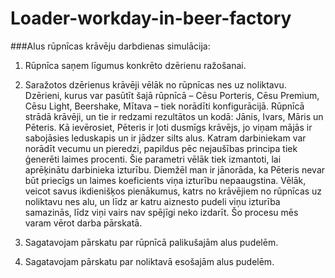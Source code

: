 # Loader-workday-in-beer-factory
###Alus rūpnīcas krāvēju darbdienas simulācija:

1. Rūpnīca saņem līgumus konkrēto dzērienu ražošanai.
2. Saražotos dzērienus krāvēji vēlāk no rūpnīcas nes uz noliktavu.
	Dzērieni, kurus var pasūtīt šajā rūpnīcā – Cēsu Porteris, Cēsu Premium, Cēsu Light, Beershake, Mītava – tiek norādīti 	konfigurācijā.
	Rūpnīcā strādā krāvēji, un tie ir redzami rezultātos un kodā: Jānis, Ivars, Māris un Pēteris. Kā ievērosiet, Pēteris ir ļoti dusmīgs krāvējs, jo viņam mājās ir sabojāsies leduskapis un ir jādzer silts alus.
	Katram darbiniekam var norādīt vecumu un pieredzi, papildus pēc nejaušības principa tiek ģenerēti laimes procenti. Šie parametri vēlāk tiek izmantoti, lai aprēķinātu darbinieka izturību.
	Diemžēl man ir jānorāda, ka Pēteris nevar būt priecīgs un laimes koeficients viņa izturību nepaaugstina.
	Vēlāk, veicot savus ikdienišķos pienākumus, katrs no krāvējiem no rūpnīcas uz noliktavu nes alu, un līdz ar katru aiznesto pudeli viņu izturība samazinās, līdz viņi vairs nav spējīgi neko izdarīt.
	Šo procesu mēs varam vērot darba pārskatā.

3. Sagatavojam pārskatu par rūpnīcā palikušajām alus pudelēm.
4. Sagatavojam pārskatu par noliktavā esošajām alus pudelēm.
